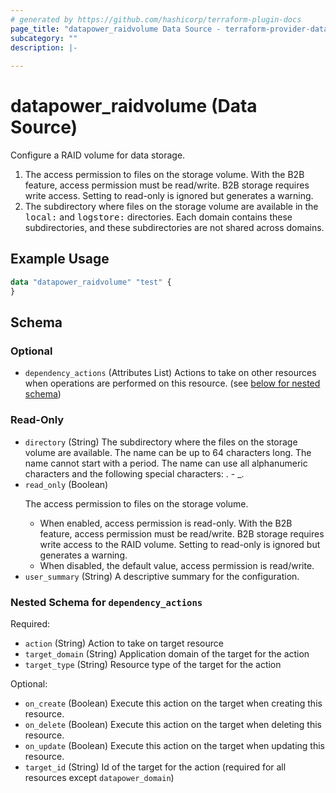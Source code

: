 ```yaml
---
# generated by https://github.com/hashicorp/terraform-plugin-docs
page_title: "datapower_raidvolume Data Source - terraform-provider-datapower"
subcategory: ""
description: |-
  
---
```


# datapower_raidvolume (Data Source)

<p>Configure a RAID volume for data storage.</p><ol><li>The access permission to files on the storage volume. With the B2B feature, access permission must be read/write. B2B storage requires write access. Setting to read-only is ignored but generates a warning.</li><li>The subdirectory where files on the storage volume are available in the <tt>local:</tt> and <tt>logstore:</tt> directories. Each domain contains these subdirectories, and these subdirectories are not shared across domains.</li></ol>

## Example Usage

```terraform
data "datapower_raidvolume" "test" {
}
```

<!-- schema generated by tfplugindocs -->
## Schema

### Optional

- `dependency_actions` (Attributes List) Actions to take on other resources when operations are performed on this resource. (see [below for nested schema](#nestedatt--dependency_actions))

### Read-Only

- `directory` (String) The subdirectory where the files on the storage volume are available. The name can be up to 64 characters long. The name cannot start with a period. The name can use all alphanumeric characters and the following special characters: . - _.
- `read_only` (Boolean) <p>The access permission to files on the storage volume.</p><ul><li>When enabled, access permission is read-only. With the B2B feature, access permission must be read/write. B2B storage requires write access to the RAID volume. Setting to read-only is ignored but generates a warning.</li><li>When disabled, the default value, access permission is read/write.</li></ul>
- `user_summary` (String) A descriptive summary for the configuration.

<a id="nestedatt--dependency_actions"></a>
### Nested Schema for `dependency_actions`

Required:

- `action` (String) Action to take on target resource
- `target_domain` (String) Application domain of the target for the action
- `target_type` (String) Resource type of the target for the action

Optional:

- `on_create` (Boolean) Execute this action on the target when creating this resource.
- `on_delete` (Boolean) Execute this action on the target when deleting this resource.
- `on_update` (Boolean) Execute this action on the target when updating this resource.
- `target_id` (String) Id of the target for the action (required for all resources except `datapower_domain`)
